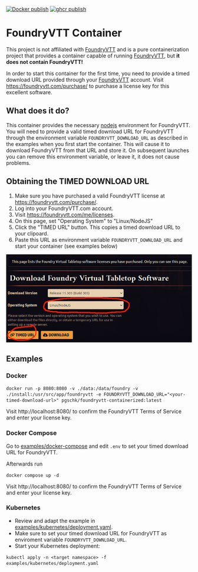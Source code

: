 [![Docker publish](https://github.com/pgschk/foundryvtt-containerized/actions/workflows/docker-publish.yml/badge.svg)](https://github.com/pgschk/foundryvtt-containerized/actions/workflows/docker-publish.yml)
[![ghcr publish](https://github.com/pgschk/foundryvtt-containerized/actions/workflows/ghcr-publish.yml/badge.svg)](https://github.com/pgschk/foundryvtt-containerized/actions/workflows/ghcr-publish.yml)

# FoundryVTT Container

This project is not affiliated with [FoundryVTT](foundryvtt.com) and is a pure containerization project that provides a container capable of running [FoundryVTT](foundryvtt.com), but **it does not contain FoundryVTT!**

In order to start this container for the first time, you need to provide a timed download URL provided through your [FoundryVTT](foundryvtt.com) account. Visit https://foundryvtt.com/purchase/ to purchase a license key for this excellent software.


## What does it do?

This container provides the necessary [nodejs](nodejs.com) environment for FoundryVTT. You will need to provide a valid timed download URL for FoundryVTT through the environment variable
`FOUNDRYVTT_DOWNLOAD_URL` as described in the examples when you first start the container. This will cause it to download FoundryVTT from that URL and store it. On subsequent launches you can remove this environment variable, or leave it, it does not cause problems.

## Obtaining the TIMED DOWNLOAD URL

1. Make sure you have purchased a valid FoundryVTT license at https://foundryvtt.com/purchase/.
2. Log into your FoundryVTT.com account.
3. Visit https://foundryvtt.com/me/licenses.
4. On this page, set "Operating System" to "Linux/NodeJS"
5. Click the "TIMED URL" button. This copies a timed download URL to your clipoard.
6. Paste this URL as environment variable `FOUNDRYVTT_DOWNLOAD_URL` and start your container (see examples below)

![FoundryVTT Download Page](./docs/download-page.png "FoundryVTT Download Page")

## Examples

### Docker

```
docker run -p 8080:8080 -v ./data:/data/foundry -v ./install:/usr/src/app/foundryvtt -e FOUNDRYVTT_DOWNLOAD_URL="<your-timed-download-url>" pgschk/foundryvtt-containerized:latest
```

Visit http://localhost:8080/ to confirm the FoundryVTT Terms of Service and enter your license key.

### Docker Compose

Go to [examples/docker-compose](./examples/docker-compose/) and edit `.env` to set your timed download URL for FoundryVTT.

Afterwards run
```
docker compose up -d
```

Visit http://localhost:8080/ to confirm the FoundryVTT Terms of Service and enter your license key.


### Kubernetes

- Review and adapt the example in [examples/kubernetes/deployment.yaml](./examples/kubernetes/deployment.yaml).
- Make sure to set your timed download URL for FoundryVTT as enviroment variable `FOUNDRYVTT_DOWNLOAD_URL`.
- Start your Kubernetes deployment:

```
kubectl apply -n <target namespace> -f examples/kubernetes/deployment.yaml
```